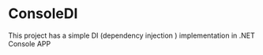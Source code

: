 # ConsoleDI

This project has a simple DI (dependency injection ) implementation in .NET Console APP
